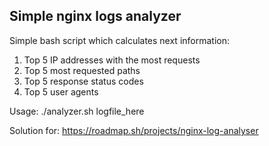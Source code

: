 Simple nginx logs analyzer
------------------------------

Simple bash script which calculates next information: 
1. Top 5 IP addresses with the most requests
2. Top 5 most requested paths
3. Top 5 response status codes
4. Top 5 user agents


Usage:
./analyzer.sh logfile_here

Solution for: https://roadmap.sh/projects/nginx-log-analyser